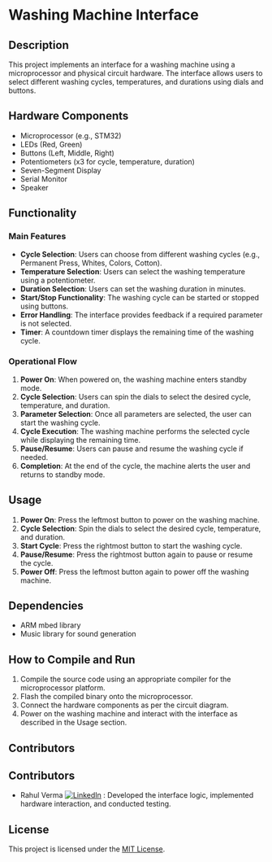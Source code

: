 # Washing Machine Interface

## Description

This project implements an interface for a washing machine using a microprocessor and physical circuit hardware. The interface allows users to select different washing cycles, temperatures, and durations using dials and buttons.

## Hardware Components

- Microprocessor (e.g., STM32)
- LEDs (Red, Green)
- Buttons (Left, Middle, Right)
- Potentiometers (x3 for cycle, temperature, duration)
- Seven-Segment Display
- Serial Monitor
- Speaker

## Functionality

### Main Features

- **Cycle Selection**: Users can choose from different washing cycles (e.g., Permanent Press, Whites, Colors, Cotton).
- **Temperature Selection**: Users can select the washing temperature using a potentiometer.
- **Duration Selection**: Users can set the washing duration in minutes.
- **Start/Stop Functionality**: The washing cycle can be started or stopped using buttons.
- **Error Handling**: The interface provides feedback if a required parameter is not selected.
- **Timer**: A countdown timer displays the remaining time of the washing cycle.

### Operational Flow

1. **Power On**: When powered on, the washing machine enters standby mode.
2. **Cycle Selection**: Users can spin the dials to select the desired cycle, temperature, and duration.
3. **Parameter Selection**: Once all parameters are selected, the user can start the washing cycle.
4. **Cycle Execution**: The washing machine performs the selected cycle while displaying the remaining time.
5. **Pause/Resume**: Users can pause and resume the washing cycle if needed.
6. **Completion**: At the end of the cycle, the machine alerts the user and returns to standby mode.

## Usage

1. **Power On**: Press the leftmost button to power on the washing machine.
2. **Cycle Selection**: Spin the dials to select the desired cycle, temperature, and duration.
3. **Start Cycle**: Press the rightmost button to start the washing cycle.
4. **Pause/Resume**: Press the rightmost button again to pause or resume the cycle.
5. **Power Off**: Press the leftmost button again to power off the washing machine.

## Dependencies

- ARM mbed library
- Music library for sound generation

## How to Compile and Run

1. Compile the source code using an appropriate compiler for the microprocessor platform.
2. Flash the compiled binary onto the microprocessor.
3. Connect the hardware components as per the circuit diagram.
4. Power on the washing machine and interact with the interface as described in the Usage section.

## Contributors

## Contributors

- Rahul Verma [![LinkedIn](https://img.shields.io/badge/LinkedIn-%230077B5.svg?logo=linkedin&logoColor=white)](https://linkedin.com/in/rahul-verma-a288392b6) : Developed the interface logic, implemented hardware interaction, and conducted testing.

## License

This project is licensed under the [MIT License](LICENSE).

